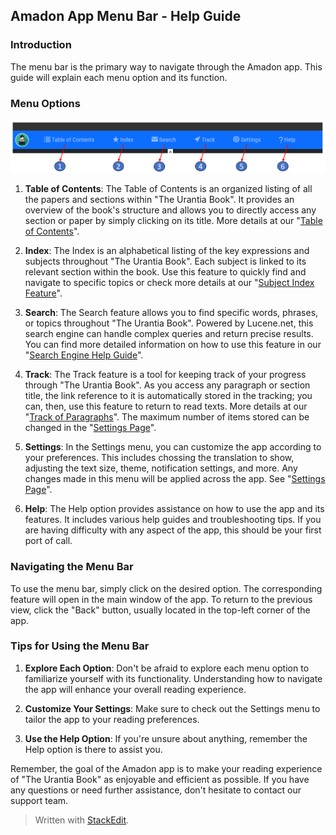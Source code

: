 ## Amadon App Menu Bar - Help Guide

### Introduction

The menu bar is the primary way to navigate through the Amadon app. This guide will explain each menu option and its function.

### Menu Options

![The Menu Bar](images/menu.png)


1.  **Table of Contents**: The Table of Contents is an organized listing of all the papers and sections within "The Urantia Book". It provides an overview of the book's structure and allows you to directly access any section or paper by simply clicking on its title. More details at our "[Table of Contents](toc.md)".
    
2.  **Index**: The Index is an alphabetical listing of the key expressions and subjects throughout "The Urantia Book". Each subject is linked to its relevant section within the book. Use this feature to quickly find and navigate to specific topics or check more details at our "[Subject Index Feature](index.md)".
    
3.  **Search**: The Search feature allows you to find specific words, phrases, or topics throughout "The Urantia Book". Powered by Lucene.net, this search engine can handle complex queries and return precise results. You can find more detailed information on how to use this feature in our "[Search Engine Help Guide](search.md)".
    
4.  **Track**: The Track feature is a tool for keeping track of your progress through "The Urantia Book". As you access any paragraph or section title, the link reference to it is automatically stored in the tracking; you can, then, use this feature to return to read texts. More details at our "[Track of Paragraphs](track.md)". The maximum number of items stored can be changed in the "[Settings Page](settings.md)".
    
5.  **Settings**: In the Settings menu, you can customize the app according to your preferences. This includes chossing the translation to show, adjusting the text size, theme, notification settings, and more. Any changes made in this menu will be applied across the app. See "[Settings Page](settings.md)".
    
6.  **Help**: The Help option provides assistance on how to use the app and its features. It includes various help guides and troubleshooting tips. If you are having difficulty with any aspect of the app, this should be your first port of call.
    

### Navigating the Menu Bar

To use the menu bar, simply click on the desired option. The corresponding feature will open in the main window of the app. To return to the previous view, click the "Back" button, usually located in the top-left corner of the app.

### Tips for Using the Menu Bar

1.  **Explore Each Option**: Don't be afraid to explore each menu option to familiarize yourself with its functionality. Understanding how to navigate the app will enhance your overall reading experience.
    
2.  **Customize Your Settings**: Make sure to check out the Settings menu to tailor the app to your reading preferences.
    
3.  **Use the Help Option**: If you're unsure about anything, remember the Help option is there to assist you.
    

Remember, the goal of the Amadon app is to make your reading experience of "The Urantia Book" as enjoyable and efficient as possible. If you have any questions or need further assistance, don't hesitate to contact our support team.


> Written with [StackEdit](https://stackedit.io/).
<!--stackedit_data:
eyJoaXN0b3J5IjpbLTY1MDc0NDU2MCwtOTYzNTk2Nzg5LDE0OD
Y3ODM4NjhdfQ==
-->